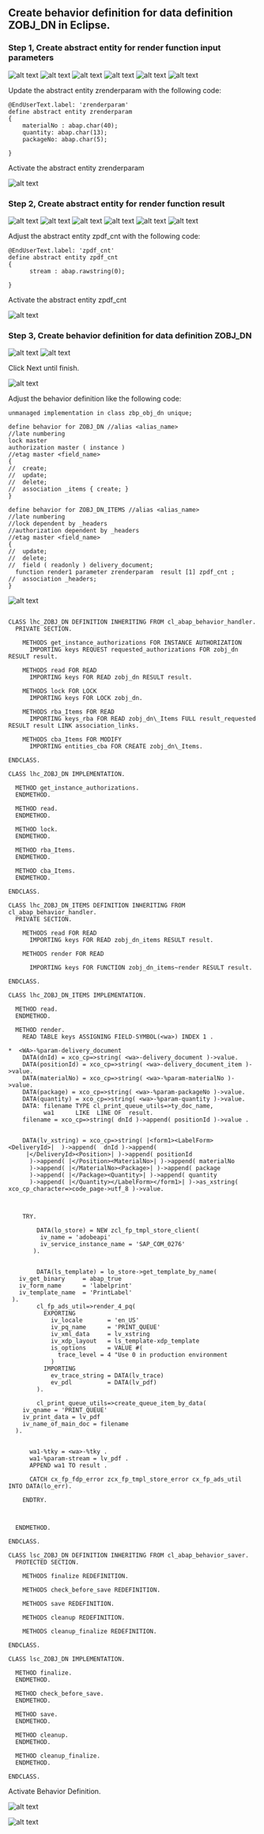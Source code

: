 
## Create behavior definition for data definition ZOBJ_DN in Eclipse.

### Step 1, Create abstract entity for render function  input parameters


![alt text](image.png)
![alt text](image-1.png)
![alt text](image-2.png)
![alt text](image-3.png)
![alt text](image-4.png)
![alt text](image-5.png)

Update the abstract entity zrenderparam with the following code:

```
@EndUserText.label: 'zrenderparam'
define abstract entity zrenderparam
{
    materialNo : abap.char(40);
    quantity: abap.char(13);
    packageNo: abap.char(5);
    
}
```
Activate the abstract entity zrenderparam

![alt text](image-8.png)



### Step 2, Create abstract entity for render function result

![alt text](image.png)
![alt text](image-1.png)
![alt text](image-6.png)
![alt text](image-3.png)
![alt text](image-4.png)
![alt text](image-7.png)

Adjust the abstract entity zpdf_cnt with the following code:

```
@EndUserText.label: 'zpdf_cnt'
define abstract entity zpdf_cnt
{
      stream : abap.rawstring(0);
    
}
```
Activate the abstract entity zpdf_cnt

![alt text](image-9.png)

### Step 3, Create behavior definition for data definition ZOBJ_DN
![alt text](image-10.png)
![alt text](image-11.png)

Click Next until finish.

![alt text](image-12.png)

Adjust the behavior definition like the following code:

```
unmanaged implementation in class zbp_obj_dn unique;

define behavior for ZOBJ_DN //alias <alias_name>
//late numbering
lock master
authorization master ( instance )
//etag master <field_name>
{
//  create;
//  update;
//  delete;
//  association _items { create; }
}

define behavior for ZOBJ_DN_ITEMS //alias <alias_name>
//late numbering
//lock dependent by _headers
//authorization dependent by _headers
//etag master <field_name>
{
//  update;
//  delete;
//  field ( readonly ) delivery_document;
  function render1 parameter zrenderparam  result [1] zpdf_cnt ;
//  association _headers;
}

```

![alt text](image-13.png)


```

CLASS lhc_ZOBJ_DN DEFINITION INHERITING FROM cl_abap_behavior_handler.
  PRIVATE SECTION.

    METHODS get_instance_authorizations FOR INSTANCE AUTHORIZATION
      IMPORTING keys REQUEST requested_authorizations FOR zobj_dn RESULT result.

    METHODS read FOR READ
      IMPORTING keys FOR READ zobj_dn RESULT result.

    METHODS lock FOR LOCK
      IMPORTING keys FOR LOCK zobj_dn.

    METHODS rba_Items FOR READ
      IMPORTING keys_rba FOR READ zobj_dn\_Items FULL result_requested RESULT result LINK association_links.

    METHODS cba_Items FOR MODIFY
      IMPORTING entities_cba FOR CREATE zobj_dn\_Items.

ENDCLASS.

CLASS lhc_ZOBJ_DN IMPLEMENTATION.

  METHOD get_instance_authorizations.
  ENDMETHOD.

  METHOD read.
  ENDMETHOD.

  METHOD lock.
  ENDMETHOD.

  METHOD rba_Items.
  ENDMETHOD.

  METHOD cba_Items.
  ENDMETHOD.

ENDCLASS.

CLASS lhc_ZOBJ_DN_ITEMS DEFINITION INHERITING FROM cl_abap_behavior_handler.
  PRIVATE SECTION.

    METHODS read FOR READ
      IMPORTING keys FOR READ zobj_dn_items RESULT result.

    METHODS render FOR READ

      IMPORTING keys FOR FUNCTION zobj_dn_items~render RESULT result.

ENDCLASS.

CLASS lhc_ZOBJ_DN_ITEMS IMPLEMENTATION.

  METHOD read.
  ENDMETHOD.

  METHOD render.
    READ TABLE keys ASSIGNING FIELD-SYMBOL(<wa>) INDEX 1 .

*  <WA>-%param-delivery_document
    DATA(dnId) = xco_cp=>string( <wa>-delivery_document )->value.
    DATA(positionId) = xco_cp=>string( <wa>-delivery_document_item )->value.
    DATA(materialNo) = xco_cp=>string( <wa>-%param-materialNo )->value.
    DATA(package) = xco_cp=>string( <wa>-%param-packageNo )->value.
    DATA(quantity) = xco_cp=>string( <wa>-%param-quantity )->value.
    DATA: filename TYPE cl_print_queue_utils=>ty_doc_name,
          wa1      LIKE  LINE OF  result.
    filename = xco_cp=>string( dnId )->append( positionId )->value .


    DATA(lv_xstring) = xco_cp=>string( |<form1><LabelForm><DeliveryId>|  )->append(  dnId )->append(
     |</DeliveryId><Position>| )->append( positionId
      )->append( |</Position><MaterialNo>| )->append( materialNo
      )->append( |</MaterialNo><Package>| )->append( package
      )->append( |</Package><Quantity>| )->append( quantity
      )->append( |</Quantity></LabelForm></form1>| )->as_xstring( xco_cp_character=>code_page->utf_8 )->value.



    TRY.

        DATA(lo_store) = NEW zcl_fp_tmpl_store_client(
         iv_name = 'adobeapi'
         iv_service_instance_name = 'SAP_COM_0276'
       ).


        DATA(ls_template) = lo_store->get_template_by_name(
   iv_get_binary     = abap_true
   iv_form_name      = 'labelprint'
   iv_template_name  = 'PrintLabel'
 ).
        cl_fp_ads_util=>render_4_pq(
          EXPORTING
            iv_locale       = 'en_US'
            iv_pq_name      = 'PRINT_QUEUE'
            iv_xml_data     = lv_xstring
            iv_xdp_layout   = ls_template-xdp_template
            is_options      = VALUE #(
              trace_level = 4 "Use 0 in production environment
            )
          IMPORTING
            ev_trace_string = DATA(lv_trace)
            ev_pdl          = DATA(lv_pdf)
        ).

        cl_print_queue_utils=>create_queue_item_by_data(
    iv_qname = 'PRINT_QUEUE'
    iv_print_data = lv_pdf
    iv_name_of_main_doc = filename
  ).


      wa1-%tky = <wa>-%tky .
      wa1-%param-stream = lv_pdf .
      APPEND wa1 TO result .

      CATCH cx_fp_fdp_error zcx_fp_tmpl_store_error cx_fp_ads_util INTO DATA(lo_err).

    ENDTRY.



  ENDMETHOD.

ENDCLASS.

CLASS lsc_ZOBJ_DN DEFINITION INHERITING FROM cl_abap_behavior_saver.
  PROTECTED SECTION.

    METHODS finalize REDEFINITION.

    METHODS check_before_save REDEFINITION.

    METHODS save REDEFINITION.

    METHODS cleanup REDEFINITION.

    METHODS cleanup_finalize REDEFINITION.

ENDCLASS.

CLASS lsc_ZOBJ_DN IMPLEMENTATION.

  METHOD finalize.
  ENDMETHOD.

  METHOD check_before_save.
  ENDMETHOD.

  METHOD save.
  ENDMETHOD.

  METHOD cleanup.
  ENDMETHOD.

  METHOD cleanup_finalize.
  ENDMETHOD.

ENDCLASS.

```

Activate Behavior Definition.

![alt text](image-14.png)

![alt text](image-15.png)















